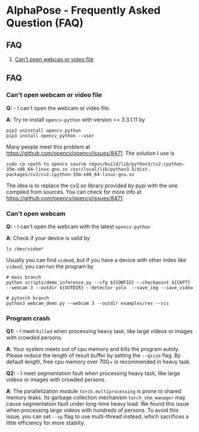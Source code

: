 AlphaPose - Frequently Asked Question (FAQ)
============================================

## FAQ
1. [Can't open webcan or video file](#Can't-open-webcan-or-video-file)

## FAQ
### Can't open webcam or video file
**Q:** - I can't open the webcam or video file.

**A**: Try re-install `opencv-python` with version >= 3.3.1.11 by
```
pip3 uninstall opencv_python
pip3 install opencv_python --user
```
Many people meet this problem at https://github.com/opencv/opencv/issues/8471. The solution I use is 
```
sudo cp <path to opencv source repo>/build/lib/python3/cv2.cpython-35m-x86_64-linux-gnu.so /usr/local/lib/python3.5/dist-packages/cv2/cv2.cpython-35m-x86_64-linux-gnu.so
```
The idea is to replace the cv2.so library provided by pypi with the one compiled from sources. You can check for more info at https://github.com/opencv/opencv/issues/8471.

### Can't open webcam
**Q:** - I can't open the webcam with the latest `opencv-python`

**A**: Check if your device is valid by
```
ls /dev/video*
```
Usually you can find `video0`, but if you have a device with other index like `video3`, you can run the program by
```
# main branch
python scripts/demo_inference.py --cfg ${CONFIG} --checkpoint ${CKPT} --webcam 3 --outdir ${OUTDIR} --detector yolo  --save_img --save_video
    
# pytorch branch
python3 webcam_demo.py --webcam 3 --outdir examples/res --vis
```

### Program crash
**Q1:** - I meet `Killed` when processing heavy task, like large videos or images with crowded persons.

**A**: Your system meets out of cpu memory and kills the program autoly. Please reduce the length of result buffer by setting the `--qsize` flag. By default length, free cpu memory over 70G+ is recommended in heavy task.

**Q2:** - I meet segmentation fault when processing heavy task, like large videos or images with crowded persons.

**A**: The parallelization module `torch.multiprocessing` is prone to shared memory leaks. Its garbage collection mechanism `torch_shm_manager` may cause segmentation fault under long-time heavy load. We found this issue when processing large videos with hundreds of persons. To avoid this issue, you can set `--sp` flag to use multi-thread instead, which sacrifices a little efficiency for more stablity. 
